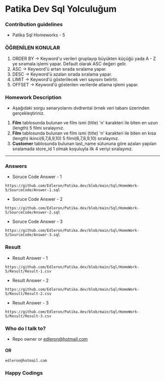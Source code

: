 # Patika Dev Sql Yolculuğum

### Contribution guidelines

* Patika Sql Homeworks - 5

### ÖĞRENİLEN KONULAR
1. ORDER BY -> Keyword'u verileri gruplayıp büyükten küçüğü yada A - Z ye sıramala işlemi yapar. Default olarak ASC değeri gelir.
2. ASC -> Keyword'ü artan sırada sıralama yapar.
3. DESC -> Keyword'ü azalan sırada sıralama yapar.
4. LIMIT -> Keyword'ü gösterilecek veri sayısını belirtir.
5. OFFSET -> Keyword'ü gösterilen verilerde atlama işlemi yapar.

### Homework Description

* Aşağıdaki sorgu senaryolarını dvdrental örnek veri tabanı üzerinden gerçekleştiriniz.

1. **Film** tablosunda bulunan ve film ismi (title) 'n' karakteri ile biten en uzun (length) 5 filmi sıralayınız.
2. **Film** tablosunda bulunan ve film ismi (title) 'n' karakteri ile biten en kısa (length) ikinci(6,7,8,9,10) 5 filmi(6,7,8,9,10) sıralayınız.
3. **Customer** tablosunda bulunan last_name sütununa göre azalan yapılan sıralamada store_id 1 olmak koşuluyla ilk 4 veriyi sıralayınız.

------

### Answers

* Soruce Code Answer - 1
```
https://github.com/Edleron/Patika.dev/blob/main/Sql/HomeWork-5/SourceCode/Answer-1.sql
```

* Soruce Code Answer - 2
```
https://github.com/Edleron/Patika.dev/blob/main/Sql/HomeWork-5/SourceCode/Answer-2.sql
```

* Soruce Code Answer - 3
```
https://github.com/Edleron/Patika.dev/blob/main/Sql/HomeWork-5/SourceCode/Answer-3.sql
```


### Result

* Result Answer - 1
```
https://github.com/Edleron/Patika.dev/blob/main/Sql/HomeWork-5/Result/Result-1.csv
```

* Result Answer - 2
```
https://github.com/Edleron/Patika.dev/blob/main/Sql/HomeWork-5/Result/Result-2.csv
```

* Result Answer - 3
```
https://github.com/Edleron/Patika.dev/blob/main/Sql/HomeWork-5/Result/Result-3.csv
```


### Who do I talk to?

* Repo owner or edleron@hotmail.com

#### OR 
``` 
edleron@hotmail.com 
```

### Happy Codings
